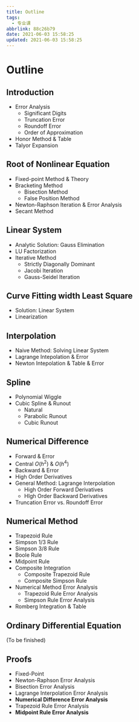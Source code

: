 ```yaml
---
title: Outline
tags:
  - 专业课
abbrlink: 88c26b79
date: 2021-06-03 15:58:25
updated: 2021-06-03 15:58:25
---
```

# Outline

## Introduction
- Error Analysis
  - Significant Digits
  - Truncation Error
  - Roundoff Error
  - Order of Approximation
- Honor Method & Table
- Talyor Expansion

## Root of Nonlinear Equation
- Fixed-point Method & Theory
- Bracketing Method
  - Bisection Method
  - False Position Method
- Newton-Raphson Iteration & Error Analysis
- Secant Method

## Linear System
- Analytic Solution: Gauss Elimination
- LU Factorization
- Iterative Method
  - Strictly Diagonally Dominant
  - Jacobi Iteration
  - Gauss-Seidel Iteration

## Curve Fitting width Least Square
- Solution: Linear System
- Linearization

## Interpolation
- Naive Method: Solving Linear System
- Lagrange Intepolation & Error
- Newton Intepolation & Table & Error

## Spline
- Polynomial Wiggle
- Cubic Spline & Runout
  - Natural
  - Parabolic Runout
  - Cubic Runout

## Numerical Difference
- Forward & Error
- Central $O(h^2)$ & $O(h^4)$
- Backward & Error
- High Order Derivatives
- General Method: Lagrange Interpolation
  - High Order Forward Derivatives
  - HIgh Order Backward Derivatives
- Truncation Error vs. Roundoff Error

## Numerical Method
- Trapezoid Rule
- Simpson 1/3 Rule
- Simpson 3/8 Rule
- Boole Rule
- Midpoint Rule
- Composite Integration
  - Composite Trapezoid Rule
  - Composite Simpson Rule
- Numerical Method Error Analysis
  - Trapezoid Rule Error Analysis
  - Simpson Rule Error Analysis
- Romberg Integration & Table

## Ordinary Differential Equation
(To be finished)

## Proofs
- Fixed-Point
- Newton-Raphson Error Analysis
- Bisection Error Analysis
- Lagrange Interpolation Error Analysis
- **Numerical Difference Error Analysis**
- Trapezoid Rule Error Analysis
- **Midpoint Rule Error Analysis**